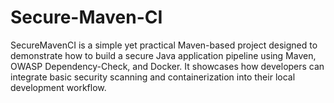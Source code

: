 # Secure-Maven-CI
SecureMavenCI is a simple yet practical Maven-based project designed to demonstrate how to build a secure Java application pipeline using Maven, OWASP Dependency-Check, and Docker. It showcases how developers can integrate basic security scanning and containerization into their local development workflow.
